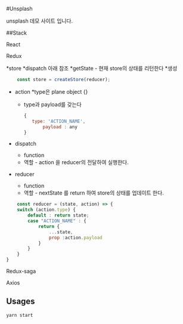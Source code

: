 #Unsplash

unsplash 데모 사이트 입니다.

##Stack

React

Redux

*store
    *dispatch 아래 참조
    *getState - 현재 store의 상태를 리턴한다
    *생성
```javascript
    const store = createStore(reducer);
```

* action 
    *type은 plane object {}
  * type과 payload를 갖는다
     ```javascript
    {
        type: 'ACTION_NAME',
            payload : any
    }
    ```
* dispatch
  * function
  * 역할 - action 을 reducer의 전달하여 실행한다.

* reducer 
  * function
  * 역할 - nextState 를 return 하여 store의 상태를 업데이트 한다.
```javascript
    const reducer = (state, action) => {
    switch (action.type) {
        default : return state;
        case "ACTION_NAME" : {
            return {
                ...state,
                prop :action.payload
            }
        }
    }
}
```
    

Redux-saga

Axios

## Usages

```javascript
yarn start
```